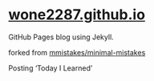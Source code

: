 # <a href="https://wone2287.github.io/">wone2287.github.io</a>

GitHub Pages blog using Jekyll. 

forked from <a href="https://github.com/mmistakes/minimal-mistakes">mmistakes/minimal-mistakes</a>

Posting ‘Today I Learned’
